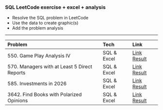 ### SQL LeetCode exercise + excel + analysis

- Resolve the SQL problem in LeetCode
- Use the data to create graphic(s)
- Add the problem analysis

<hr>

| Problem                                      | Tech        | Link                                                                                                                                |
| :------------------------------------------- | :---------- | :---------------------------------------------------------------------------------------------------------------------------------- | 
| 550. Game Play Analysis IV                   | SQL & Excel | [Link Result](https://github.com/pittyh6/1_sql_excel_leetcode/tree/main/550.%20Game%20Play%20Analysis%20IV)                         |
| 570. Managers with at Least 5 Direct Reports | SQL & Excel | [Link Result](https://github.com/pittyh6/1_sql_excel_leetcode/tree/main/570.%20Managers%20with%20at%20Least%205%20Direct%20Reports) |
| 585. Investments in 2026                     | SQL & Excel | [Link Result](https://github.com/pittyh6/1_sql_excel_leetcode/tree/main/585.%20Investments%20in%202016)                             |
| 3642. Find Books with Polarized Opinions| SQL & Excel | [Link Result](https://github.com/pittyh6/1_sql_excel_leetcode/tree/main/3642.%20Find%20Books%20with%20Polarized%20Opinions)|
